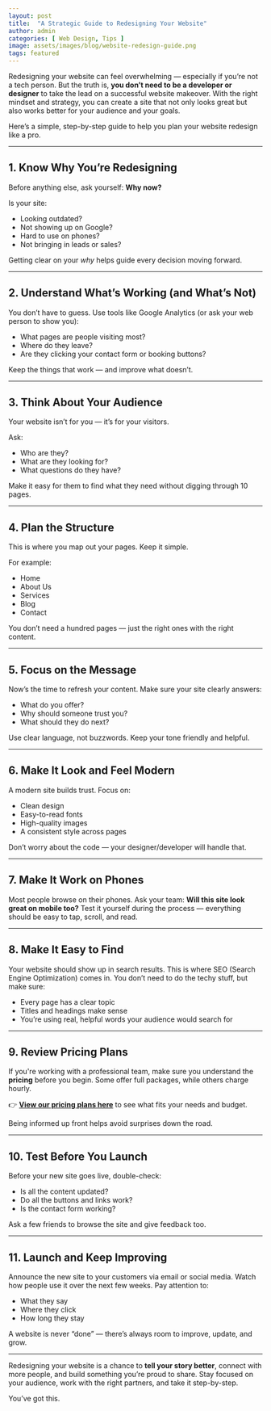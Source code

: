 ```yaml
---
layout: post
title:  "A Strategic Guide to Redesigning Your Website"
author: admin
categories: [ Web Design, Tips ]
image: assets/images/blog/website-redesign-guide.png
tags: featured
---
```


Redesigning your website can feel overwhelming — especially if you’re not a tech person. But the truth is, **you don’t need to be a developer or designer** to take the lead on a successful website makeover. With the right mindset and strategy, you can create a site that not only looks great but also works better for your audience and your goals.

Here’s a simple, step-by-step guide to help you plan your website redesign like a pro.

---

## 1. Know Why You’re Redesigning

Before anything else, ask yourself: **Why now?**

Is your site:
- Looking outdated?
- Not showing up on Google?
- Hard to use on phones?
- Not bringing in leads or sales?

Getting clear on your *why* helps guide every decision moving forward.

---

## 2. Understand What’s Working (and What’s Not)

You don’t have to guess. Use tools like Google Analytics (or ask your web person to show you):
- What pages are people visiting most?
- Where do they leave?
- Are they clicking your contact form or booking buttons?

Keep the things that work — and improve what doesn’t.

---

## 3. Think About Your Audience

Your website isn’t for you — it’s for your visitors.

Ask:
- Who are they?
- What are they looking for?
- What questions do they have?

Make it easy for them to find what they need without digging through 10 pages.

---

## 4. Plan the Structure

This is where you map out your pages. Keep it simple.

For example:
- Home
- About Us
- Services
- Blog
- Contact

You don’t need a hundred pages — just the right ones with the right content.

---

## 5. Focus on the Message

Now’s the time to refresh your content. Make sure your site clearly answers:
- What do you offer?
- Why should someone trust you?
- What should they do next?

Use clear language, not buzzwords. Keep your tone friendly and helpful.

---

## 6. Make It Look and Feel Modern

A modern site builds trust. Focus on:
- Clean design
- Easy-to-read fonts
- High-quality images
- A consistent style across pages

Don’t worry about the code — your designer/developer will handle that.

---

## 7. Make It Work on Phones

Most people browse on their phones. Ask your team: **Will this site look great on mobile too?** Test it yourself during the process — everything should be easy to tap, scroll, and read.

---

## 8. Make It Easy to Find

Your website should show up in search results. This is where SEO (Search Engine Optimization) comes in. You don’t need to do the techy stuff, but make sure:
- Every page has a clear topic
- Titles and headings make sense
- You’re using real, helpful words your audience would search for

---

## 9. Review Pricing Plans

If you're working with a professional team, make sure you understand the **pricing** before you begin. Some offer full packages, while others charge hourly.

👉 **[View our pricing plans here](/#pricing)** to see what fits your needs and budget.

Being informed up front helps avoid surprises down the road.

---

## 10. Test Before You Launch

Before your new site goes live, double-check:
- Is all the content updated?
- Do all the buttons and links work?
- Is the contact form working?

Ask a few friends to browse the site and give feedback too.

---

## 11. Launch and Keep Improving

Announce the new site to your customers via email or social media. Watch how people use it over the next few weeks. Pay attention to:
- What they say
- Where they click
- How long they stay

A website is never “done” — there’s always room to improve, update, and grow.

---

Redesigning your website is a chance to **tell your story better**, connect with more people, and build something you’re proud to share. Stay focused on your audience, work with the right partners, and take it step-by-step.

You’ve got this.
